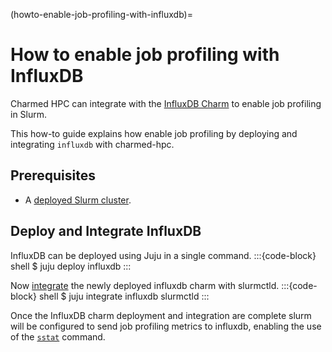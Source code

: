 (howto-enable-job-profiling-with-influxdb)=
# How to enable job profiling with InfluxDB

Charmed HPC can integrate with the [InfluxDB Charm](https://charmhub.io/influxdb) to enable job profiling in Slurm.

This how-to guide explains how enable job profiling by deploying and integrating `influxdb` with charmed-hpc.

## Prerequisites

- A [deployed Slurm cluster](#howto-setup-deploy-slurm).

## Deploy and Integrate InfluxDB

InfluxDB can be deployed using Juju in a single command.
:::{code-block} shell
$ juju deploy influxdb
:::

Now [integrate](https://canonical-juju.readthedocs-hosted.com/en/latest/user/reference/juju-cli/list-of-juju-cli-commands/integrate/) the newly deployed influxdb charm with slurmctld.
:::{code-block} shell
$ juju integrate influxdb slurmctld
:::

Once the InfluxDB charm deployment and integration are complete slurm will be configured to send job profiling metrics to influxdb, enabling the use of the [`sstat`](https://slurm.schedmd.com/sstat.html) command.
